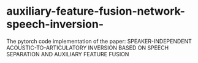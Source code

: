 # auxiliary-feature-fusion-network-speech-inversion-
The pytorch code implementation of the paper: SPEAKER-INDEPENDENT ACOUSTIC-TO-ARTICULATORY INVERSION BASED ON SPEECH SEPARATION AND AUXILIARY FEATURE FUSION
